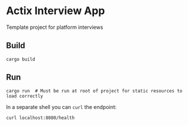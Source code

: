 # Actix Interview App

Template project for platform interviews

## Build

```
cargo build
```

## Run

```
cargo run  # Must be run at root of project for static resources to load correctly
```

In a separate shell you can `curl` the endpoint:

```
curl localhost:8080/health
```